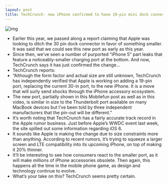 ```yaml
---
layout: post
title: TechCrunch- new iPhone confirmed to have 19-pin mini dock connector
---
```

![img](http://media.idownloadblog.com/wp-content/uploads/2012/06/iphone-5-mini-charging-port.png)
* Earlier this year, we passed along a report claiming that Apple was looking to ditch the 30 pin dock connector in favor of something smaller. It was said that we could see this new port as early as this year.
* Since then, we’ve seen a number of purported “iPhone 5” part leaks that feature a noticeably-smaller charging port at the bottom. And now, TechCrunch says it has just confirmed the change…
* TechCrunch reports:
* “Although the form factor and actual size are still unknown, TechCrunch has independently verified that Apple is working on adding a 19-pin port, replacing the current 30-in port, to the new iPhone. It is a move that will surly send shocks through the iPhone accessory ecosystem.
* The new port, partially shown in this Mobilefun post as well as in this video, is similar in size to the Thunderbolt port available on many MacBook devices but I’ve been told by three independent manufacturers that the pin-out will be different.”
* It’s worth noting that TechCrunch has a fairly accurate track record in the Apple rumor business. Just before Apple’s WWDC event last week, the site spilled out some information regarding iOS 6.
* It sounds like Apple is making the change due to size constraints more than anything. According to recent rumors, it’s trying to squeeze a larger screen and LTE compatibility into its upcoming iPhone, on top of making it 20% thinner.
* It’ll be interesting to see how consumers react to the smaller port, as it will make millions of iPhone accessories obsolete. Then again, this happens all the time in the mobile phone game, as design and technology continue to evolve.
* What’s your take on this? TechCrunch seems pretty certain.


